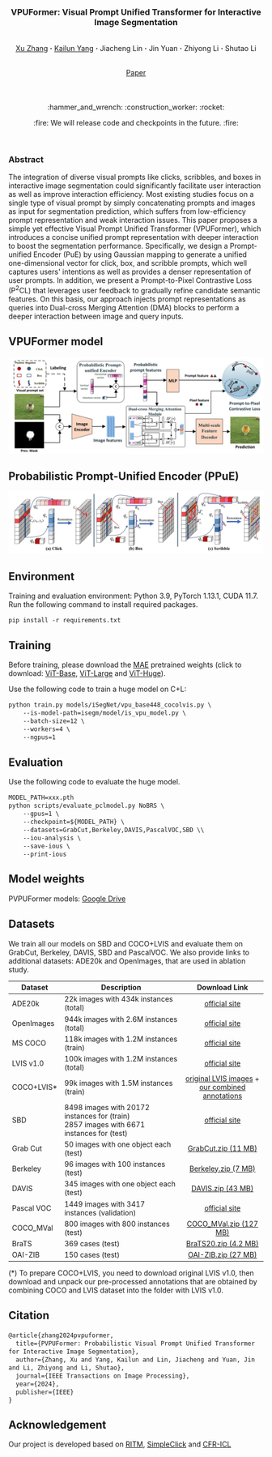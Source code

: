 ### <p align="center">VPUFormer: Visual Prompt Unified Transformer for Interactive Image Segmentation
<br>
<div align="center">
  <a href="https://www.researchgate.net/profile/Zhang-Xu-48/research" target="_blank">Xu&nbsp;Zhang</a> <b>&middot;</b>
  <a href="https://www.researchgate.net/profile/Kailun-Yang" target="_blank">Kailun&nbsp;Yang</a> <b>&middot;</b>
  Jiacheng&nbsp;Lin</a> <b>&middot;</b>
  Jin&nbsp;Yuan</a> <b>&middot;</b>
  Zhiyong&nbsp;Li</a> <b>&middot;</b>
  Shutao&nbsp;Li</a>
  <br> <br>

  <a href="https://arxiv.org/pdf/2306.06656.pdf" target="_blank">Paper</a>

####

[comment]: <> (  <a href="https://arxiv.org/" target="_blank">Demo Video &#40;Youtube&#41;</a> &emsp;)

[comment]: <> (  <a href="https://arxiv.org/" target="_blank">演示视频 &#40;B站&#41;</a> &emsp;)
</div>
<br>
<p align="center">:hammer_and_wrench: :construction_worker: :rocket:</p>
<p align="center">:fire: We will release code and checkpoints in the future. :fire:</p>
<br>


### Abstract
The integration of diverse visual prompts like clicks, scribbles, and boxes in interactive image segmentation could significantly facilitate user interaction as well as improve interaction efficiency. Most existing studies focus on a single type of visual prompt by simply concatenating prompts and images as input for segmentation prediction, which suffers from low-efficiency prompt representation and weak interaction issues. This paper proposes a simple yet effective Visual Prompt Unified Transformer (VPUFormer), which introduces a concise unified prompt representation with deeper interaction to boost the segmentation performance. Specifically, we design a Prompt-unified Encoder (PuE) by using Gaussian mapping to generate a unified one-dimensional vector for click, box, and scribble prompts, which well captures users' intentions as well as provides a denser representation of user prompts. In addition, we present a Prompt-to-Pixel Contrastive Loss (P$^2$CL) that leverages user feedback to gradually refine candidate semantic features. On this basis, our approach injects prompt representations as queries into Dual-cross Merging Attention (DMA) blocks to perform a deeper interaction between image and query inputs. 


## VPUFormer model

![VPUFormer](assets/network.jpg)

## Probabilistic Prompt-Unified Encoder (PPuE)
![PPuE](assets/PPuE.jpg)


## Environment
Training and evaluation environment: Python 3.9, PyTorch 1.13.1, CUDA 11.7. Run the following command to install required packages.
```
pip install -r requirements.txt
```

## Training
Before training, please download the [MAE](https://github.com/facebookresearch/mae) pretrained weights (click to download: [ViT-Base](https://dl.fbaipublicfiles.com/mae/pretrain/mae_pretrain_vit_base.pth), [ViT-Large](https://dl.fbaipublicfiles.com/mae/pretrain/mae_pretrain_vit_large.pth) and [ViT-Huge](https://dl.fbaipublicfiles.com/mae/pretrain/mae_pretrain_vit_huge.pth)).

Use the following code to train a huge model on C+L: 
```
python train.py models/iSegNet/vpu_base448_cocolvis.py \
    --is-model-path=isegm/model/is_vpu_model.py \
    --batch-size=12 \
    --workers=4 \
    --ngpus=1
```

## Evaluation

Use the following code to evaluate the huge model.

```
MODEL_PATH=xxx.pth
python scripts/evaluate_pclmodel.py NoBRS \
    --gpus=1 \
    --checkpoint=${MODEL_PATH} \
    --datasets=GrabCut,Berkeley,DAVIS,PascalVOC,SBD \\
    --iou-analysis \
    --save-ious \
    --print-ious

```


## Model weights 
PVPUFormer models: [Google Drive](https://drive.google.com/drive/folders/1_XaEIJnPkW9fWoZsYZcfWpGyEXuvonUM?usp=drive_linkr)

## Datasets

We train all our models on SBD and COCO+LVIS and evaluate them on GrabCut, Berkeley, DAVIS, SBD and PascalVOC. We also provide links to additional datasets: ADE20k and OpenImages, that are used in ablation study.

| Dataset   |                      Description             |           Download Link              |
|-----------|----------------------------------------------|:------------------------------------:|
|ADE20k     |  22k images with 434k instances (total)      |  [official site][ADE20k]             |
|OpenImages |  944k images with 2.6M instances (total)     |  [official site][OpenImages]         |
|MS COCO    |  118k images with 1.2M instances (train)     |  [official site][MSCOCO]             |
|LVIS v1.0  |  100k images with 1.2M instances (total)     |  [official site][LVIS]               |
|COCO+LVIS* |  99k images with 1.5M instances (train)      |  [original LVIS images][LVIS] + <br> [our combined annotations][COCOLVIS_annotation] |
|SBD        |  8498 images with 20172 instances for (train)<br>2857 images with 6671 instances for (test) |[official site][SBD]|
|Grab Cut   |  50 images with one object each (test)       |  [GrabCut.zip (11 MB)][GrabCut]      |
|Berkeley   |  96 images with 100 instances (test)         |  [Berkeley.zip (7 MB)][Berkeley]     |
|DAVIS      |  345 images with one object each (test)      |  [DAVIS.zip (43 MB)][DAVIS]          |
|Pascal VOC |  1449 images with 3417 instances (validation)|  [official site][PascalVOC]          |
|COCO_MVal  |  800 images with 800 instances (test)        |  [COCO_MVal.zip (127 MB)][COCO_MVal] |
|BraTS      |  369 cases (test)                            |  [BraTS20.zip (4.2 MB)][BraTS]       |
|OAI-ZIB    |  150 cases (test)                            |  [OAI-ZIB.zip (27 MB)][OAI-ZIB]      |

[ADE20k]: http://sceneparsing.csail.mit.edu/
[OpenImages]: https://storage.googleapis.com/openimages/web/download.html
[MSCOCO]: https://cocodataset.org/#download
[LVIS]: https://www.lvisdataset.org/dataset
[SBD]: http://home.bharathh.info/pubs/codes/SBD/download.html
[GrabCut]: https://drive.google.com/uc?export=download&id=1qKorUonIQcn3Z_IB6-en1K5q1K4T6pVK
[Berkeley]: https://drive.google.com/uc?export=download&id=1yo6PMKaMAu5jCCWf-Qf2boeG18b-m4vZ
[DAVIS]: https://drive.google.com/uc?export=download&id=1kyjN6EJSjwGnzSJxVjm3Pl2-XAjV7tac
[PascalVOC]: http://host.robots.ox.ac.uk/pascal/VOC/
[COCOLVIS_annotation]: https://drive.google.com/uc?export=download&id=17z9aZPlRv8vpU1AEz_M0WuZC6uBkqEWE
[COCO_MVal]: https://drive.google.com/uc?export=download&id=1_TgkjAmmpJLMIYSBRp89gaPNrFp_XxW5
[BraTS]: https://drive.google.com/uc?export=download&id=1uaveX_nziTLaJOj-Gl3csvIaa6Q__EhP
[OAI-ZIB]: https://drive.google.com/uc?export=download&id=11N6pJL5HowogUriCXVFbK3GacPL2X2Xx


(*) To prepare COCO+LVIS, you need to download original LVIS v1.0, then download and unpack our 
pre-processed annotations that are obtained by combining COCO and LVIS dataset into the folder with LVIS v1.0.


## Citation

```
@article{zhang2024pvpuformer,
  title={PVPUFormer: Probabilistic Visual Prompt Unified Transformer for Interactive Image Segmentation},
  author={Zhang, Xu and Yang, Kailun and Lin, Jiacheng and Yuan, Jin and Li, Zhiyong and Li, Shutao},
  journal={IEEE Transactions on Image Processing},
  year={2024},
  publisher={IEEE}
}
```

## Acknowledgement
Our project is developed based on [RITM](https://github.com/SamsungLabs/ritm_interactive_segmentation), [SimpleClick](https://github.com/uncbiag/SimpleClick) and [CFR-ICL](https://github.com/TitorX/CFR-ICL-Interactive-Segmentation)
